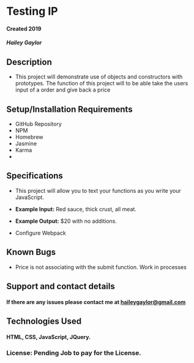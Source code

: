 # Testing IP  

#### Created 2019

##### Hailey Gaylor

## Description

* This project will demonstrate use of objects and constructors with prototypes. The function of this project will to be able take the users input of a order and give back a price

## Setup/Installation Requirements

* GitHub Repository
* NPM
* Homebrew
* Jasmine
* Karma
*


## Specifications

* This project will allow you to text your functions as you write your JavaScript.

* **Example Input:** Red sauce, thick crust, all meat.
* **Example Output:** $20 with no additions.

* Configure Webpack



## Known Bugs

* Price is not associating with the submit function. Work in processes

## Support and contact details

#### If there are any issues please contact me at haileygaylor@gmail.com
## Technologies Used

#### HTML, CSS, JavaScript, JQuery.

### License: Pending Job to pay for the License.
